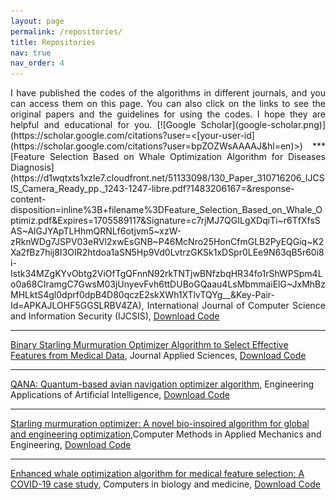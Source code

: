 ```yaml
---
layout: page
permalink: /repositories/
title: Repositories
nav: true
nav_order: 4
---
```

<p align="justify">I have published the codes of the algorithms in different journals, and you can access them on this page. You can also click on the links to see the original papers and the guidelines for using the codes. I hope they are helpful and educational for you.
[![Google Scholar](google-scholar.png)](https://scholar.google.com/citations?user=<[your-user-id](https://scholar.google.com/citations?user=bpZOZWsAAAAJ&hl=en)>) 
***
[Feature Selection Based on Whale Optimization Algorithm for Diseases Diagnosis](https://d1wqtxts1xzle7.cloudfront.net/51133098/130_Paper_310716206_IJCSIS_Camera_Ready_pp._1243-1247-libre.pdf?1483206167=&response-content-disposition=inline%3B+filename%3DFeature_Selection_Based_on_Whale_Optimiz.pdf&Expires=1705589117&Signature=c7rjMJ7QGILgXDqiTi~r6TfXfsSAS~AlGJYApTLHhmQRNLf6otjvm5~xzW-zRknWDg7JSPV03eRVl2xwEsGNB~P46McNro25HonCfmGLB2PyEQGiq~K2Xa2fBz7hij8I3OIR2htdoa1aSN5Hp9Vd0LvtrzGKSk1xDSpr0LEe9N63qB5r60i8i-Istk34MZgKYvObtg2ViOfTgQFnnN92rkTNTjwBNfzbqHR34fo1rShWPSpm4Lo0a68CIramgC7GwsM03jUnyevFvh6ttDUBoGQaau4LsMbmmaiElG~JxMhBzMHLktS4gl0dprf0dpB4D80qczE2skXWh1XTlvTQYg__&Key-Pair-Id=APKAJLOHF5GGSLRBV4ZA), International Journal of Computer Science and Information Security (IJCSIS), <a href="assets/pdf/BWOA.zip" download>Download Code</a>

---

[Binary Starling Murmuration Optimizer Algorithm to Select Effective Features from Medical Data](https://www.mdpi.com/2076-3417/13/1/564), Journal Applied Sciences,
<a href="assets/pdf/BWOA.zip" download>Download Code</a>

---

[QANA: Quantum-based avian navigation optimizer algorithm](https://www.sciencedirect.com/science/article/abs/pii/S0952197621001627),
Engineering Applications of Artificial Intelligence, 
<a href="assets/pdf/BWOA.zip" download>Download Code</a>

---

[Starling murmuration optimizer: A novel bio-inspired algorithm for global and engineering optimization](https://www.sciencedirect.com/science/article/abs/pii/S0045782522000330),Computer Methods in Applied Mechanics and Engineering,
<a href="assets/pdf/BWOA.zip" download>Download Code</a>

---

[Enhanced whale optimization algorithm for medical feature selection: A COVID-19 case study](https://www.sciencedirect.com/science/article/pii/S0010482522006126), Computers in biology and medicine, 
<a href="assets/pdf/BWOA.zip" download>Download Code</a>
